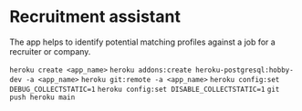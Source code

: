 # Recruitment assistant
The app helps to identify potential matching profiles against a job for a recruiter or company.


`heroku create <app_name>`
`heroku addons:create heroku-postgresql:hobby-dev -a <app_name>`
`heroku git:remote -a <app_name>`
`heroku config:set DEBUG_COLLECTSTATIC=1`
`heroku config:set DISABLE_COLLECTSTATIC=1`
`git push heroku main`